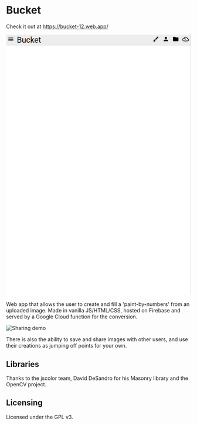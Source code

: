 # Bucket

Check it out at <https://bucket-12.web.app/>

![Conversion demo](gifs/bucket1.gif)

Web app that allows the user to create and fill a 'paint-by-numbers' from an uploaded image. Made in vanilla JS/HTML/CSS, hosted on Firebase and served by a Google Cloud function for the conversion.

![Sharing demo](gifs/bucket2.gif)

There is also the ability to save and share images with other users, and use their creations as jumping off points for your own.

## Libraries

Thanks to the jscolor team, David DeSandro for his Masonry library and the OpenCV project.

## Licensing

Licensed under the GPL v3.
